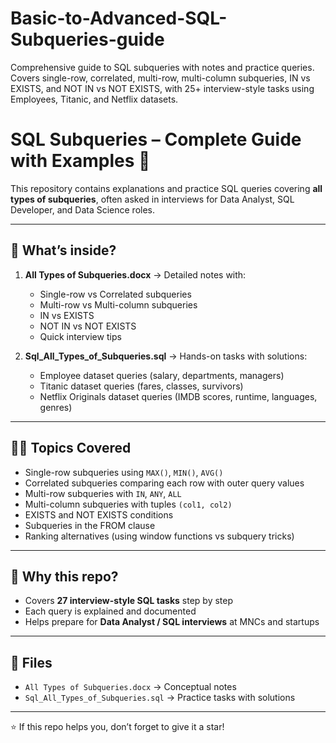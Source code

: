 # Basic-to-Advanced-SQL-Subqueries-guide
Comprehensive guide to SQL subqueries with notes and practice queries. Covers single-row, correlated, multi-row, multi-column subqueries, IN vs EXISTS, and NOT IN vs NOT EXISTS, with 25+ interview-style tasks using Employees, Titanic, and Netflix datasets.

# SQL Subqueries – Complete Guide with Examples 🚀

This repository contains explanations and practice SQL queries covering **all types of subqueries**, often asked in interviews for Data Analyst, SQL Developer, and Data Science roles.

---

## 📘 What’s inside?
1. **All Types of Subqueries.docx** → Detailed notes with:
   - Single-row vs Correlated subqueries
   - Multi-row vs Multi-column subqueries
   - IN vs EXISTS
   - NOT IN vs NOT EXISTS
   - Quick interview tips

2. **Sql_All_Types_of_Subqueries.sql** → Hands-on tasks with solutions:
   - Employee dataset queries (salary, departments, managers)
   - Titanic dataset queries (fares, classes, survivors)
   - Netflix Originals dataset queries (IMDB scores, runtime, languages, genres)

---

## 🧑‍💻 Topics Covered
- Single-row subqueries using `MAX()`, `MIN()`, `AVG()`
- Correlated subqueries comparing each row with outer query values
- Multi-row subqueries with `IN`, `ANY`, `ALL`
- Multi-column subqueries with tuples `(col1, col2)`
- EXISTS and NOT EXISTS conditions
- Subqueries in the FROM clause
- Ranking alternatives (using window functions vs subquery tricks)

---

## 🎯 Why this repo?
- Covers **27 interview-style SQL tasks** step by step
- Each query is explained and documented
- Helps prepare for **Data Analyst / SQL interviews** at MNCs and startups

---

## 📂 Files
- `All Types of Subqueries.docx` → Conceptual notes  
- `Sql_All_Types_of_Subqueries.sql` → Practice tasks with solutions  

---

⭐ If this repo helps you, don’t forget to give it a star!

